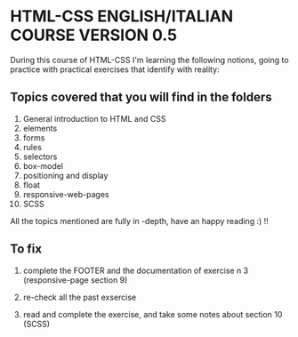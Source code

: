 # HTML-CSS ENGLISH/ITALIAN COURSE VERSION 0.5

During this course of HTML-CSS I'm learning the following notions, going to practice with practical exercises that identify with reality:

## Topics covered that you will find in the folders

1.  General introduction to HTML and CSS
2.  elements
3.  forms
4.  rules
5.  selectors
6.  box-model 
7.  positioning and display
8.  float
9.  responsive-web-pages
10. SCSS


All the topics mentioned are fully in -depth, have an happy reading :) !!

## To fix

1. complete the FOOTER and the documentation of exercise n 3  (responsive-page section 9)

2. re-check all the past exsercise

3. read and complete the exercise, and take some notes about section 10 (SCSS)